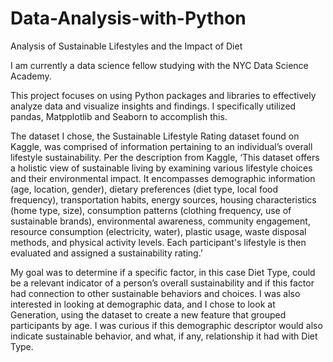 # Data-Analysis-with-Python
Analysis of Sustainable Lifestyles and the Impact of Diet


I am currently a data science fellow studying with the NYC Data Science Academy. 

This project focuses on using Python packages and libraries to effectively analyze data and visualize insights and findings. I specifically utilized pandas, Matpplotlib and Seaborn to accomplish this.

The dataset I chose, the Sustainable Lifestyle Rating dataset found on Kaggle, was comprised of information pertaining to an individual’s overall lifestyle sustainability. Per the description from Kaggle, ‘This dataset offers a holistic view of sustainable living by examining various lifestyle choices and their environmental impact. It encompasses demographic information (age, location, gender), dietary preferences (diet type, local food frequency), transportation habits, energy sources, housing characteristics (home type, size), consumption patterns (clothing frequency, use of sustainable brands), environmental awareness, community engagement, resource consumption (electricity, water), plastic usage, waste disposal methods, and physical activity levels. Each participant's lifestyle is then evaluated and assigned a sustainability rating.’

My goal was to determine if a specific factor, in this case Diet Type, could be a relevant indicator of a person’s overall sustainability and if this factor had connection to other sustainable behaviors and choices. I was also interested in looking at demographic data, and I chose to look at Generation, using the dataset to create a new feature that grouped participants by age.  I was curious if this demographic descriptor would also indicate sustainable behavior, and what, if any, relationship it had with Diet Type. 

